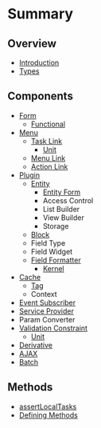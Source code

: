 # Summary

## Overview

* [Introduction](README.md)
* [Types](types.md)

## Components

* [Form](configuration-form.md)
  * [Functional](configuration-form/functional.md)
* [Menu](menu.md)
  * [Task Link](menu/task-link.md)
    * [Unit](menu/task-link/unit.md)
  * [Menu Link](menu/menu-link.md)
  * [Action Link](menu/action-link.md)
* [Plugin](plugin.md)
  * [Entity](plugin/entity.md)
    * [Entity Form](plugin/entity/entity-form.md)
    * Access Control
    * List Builder
    * View Builder
    * Storage
  * [Block](plugin/block.md)
  * Field Type
  * Field Widget
  * [Field Formatter](plugin/field-formatter.md)
    * [Kernel](plugin/field-formatter/functional.md)
* [Cache](cache.md)
  * [Tag](cache/tag.md)
  * Context
* [Event Subscriber](event-subscriber.md)
* [Service Provider](service-provider.md)
* Param Converter
* [Validation Constraint](validation-constraint.md)
  * [Unit](validation-constraint/functional.md)
* [Derivative](derivative.md)
* [AJAX](ajax.md)
* [Batch](batch.md)

## Methods

* [assertLocalTasks](methods/assertlocaltasks.md)
* [Defining Methods](methods.md)

